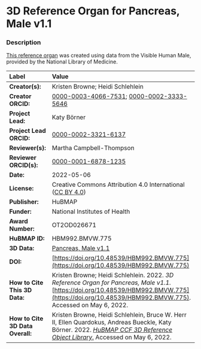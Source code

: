 # 3D Reference Organ for Pancreas, Male v1.1

### Description
[This reference organ](https://humanatlas.io/3d-reference-library) was created using data from the Visible Human Male, provided by the National Library of Medicine.

| Label | Value |
| :------------- |:-------------|
| **Creator(s):** | Kristen Browne; Heidi Schlehlein |
| **Creator ORCID:** | [0000-0003-4066-7531](https://orcid.org/0000-0003-4066-7531); [0000-0002-3333-5646](https://orcid.org/0000-0002-3333-5646)|
| **Project Lead:** | Katy B&ouml;rner |
| **Project Lead ORCID:** | [0000-0002-3321-6137](https://orcid.org/0000-0002-3321-6137) |
| **Reviewer(s):** | Martha Campbell-Thompson | 
| **Reviewer ORCID(s):** |[0000-0001-6878-1235](https://doi.org/10.5072/0000-0001-6878-1235) |
| **Date:** | 2022-05-06 |
| **License:** | Creative Commons Attribution 4.0 International ([CC BY 4.0](https://creativecommons.org/licenses/by/4.0/)) |
| **Publisher:** | HuBMAP |
| **Funder:** | National Institutes of Health |
| **Award Number:** | OT2OD026671 |
| **HuBMAP ID:** | HBM992.BMVW.775 |
| **3D Data:** | [Pancreas, Male v1.1](https://hubmapconsortium.github.io/ccf-releases/v1.2/models/VH_M_Pancreas.glb) |
| **DOI:** | [https://doi.org/10.48539/HBM992.BMVW.775](https://doi.org/10.48539/HBM992.BMVW.775) |
| **How to Cite This 3D Data:** | Kristen Browne; Heidi Schlehlein. 2022. *3D Reference Organ for Pancreas, Male v1.1.* [https://doi.org/10.48539/HBM992.BMVW.775](https://doi.org/10.48539/HBM992.BMVW.775). Accessed on May 6, 2022. |
| **How to Cite 3D Data Overall:** | Kristen Browne, Heidi Schlehlein, Bruce W. Herr II, Ellen Quardokus, Andreas Bueckle, Katy B&ouml;rner. 2022. [*HuBMAP CCF 3D Reference Object Library*.](https://humanatlas.io/3d-reference-library) Accessed on May 6, 2022. |
